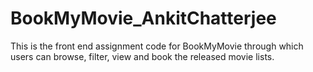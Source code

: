 # BookMyMovie_AnkitChatterjee
This is the front end assignment code for BookMyMovie through which users can browse, filter, view and book the released movie lists.

